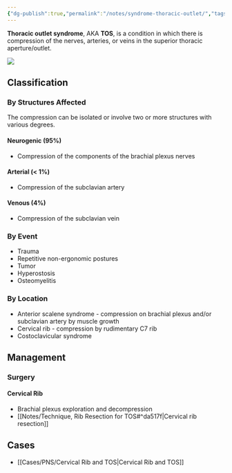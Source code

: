 ```yaml
---
{"dg-publish":true,"permalink":"/notes/syndrome-thoracic-outlet/","tags":["syndrome","PNS","rib","TOS"],"created":"2023-05-23T20:37:25.587-05:00","updated":"2023-05-23T21:39:19.875-05:00"}
---
```



**Thoracic outlet syndrome**, AKA **TOS**, is a condition in which there is compression of the nerves, arteries, or veins in the superior thoracic aperture/outlet.

![](https://www.hopkinsmedicine.org/-/media/ksw-images/tosstill.ashx?h=360&w=640&hash=5661F149372F8CB4658AA6CDD31A4200)

## Classification

### By Structures Affected

The compression can be isolated or involve two or more structures with various degrees.

#### Neurogenic (95%)

- Compression of the components of the brachial plexus nerves

#### Arterial (\< 1%)

- Compression of the subclavian artery

#### Venous (4%)

- Compression of the subclavian vein

### By Event

- Trauma
- Repetitive non-ergonomic postures
- Tumor
- Hyperostosis
- Osteomyelitis

### By Location

- Anterior scalene syndrome - compression on brachial plexus and/or subclavian artery by muscle growth
- Cervical rib - compression by rudimentary C7 rib
- Costoclavicular syndrome

## Management

### Surgery

#### Cervical Rib
- Brachial plexus exploration and decompression
- [[Notes/Technique, Rib Resection for TOS#^da517f\|Cervical rib resection]]

## Cases

- [[Cases/PNS/Cervical Rib and TOS\|Cervical Rib and TOS]]